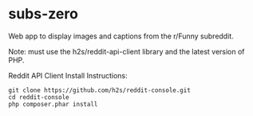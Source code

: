 subs-zero
=========

Web app to display images and captions from the r/Funny subreddit.

Note: must use the h2s/reddit-api-client library and the latest version of PHP.

Reddit API Client Install Instructions:
```shell
git clone https://github.com/h2s/reddit-console.git
cd reddit-console
php composer.phar install
```
